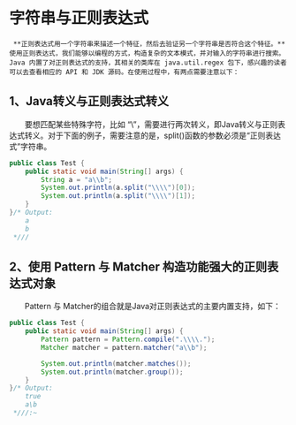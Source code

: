 # 字符串与正则表达式

     **正则表达式用一个字符串来描述一个特征，然后去验证另一个字符串是否符合这个特征。**使用正则表达式，我们能够以编程的方式，构造复杂的文本模式，并对输入的字符串进行搜索。Java 内置了对正则表达式的支持，其相关的类库在 java.util.regex 包下，感兴趣的读者可以去查看相应的 API 和 JDK 源码。在使用过程中，有两点需要注意以下：

## 1、Java转义与正则表达式转义

　　要想匹配某些特殊字符，比如 “\”，需要进行两次转义，即Java转义与正则表达式转义。对于下面的例子，需要注意的是，split\(\)函数的参数必须是“正则表达式”字符串。

```java
public class Test {
    public static void main(String[] args) {
        String a = "a\\b";
        System.out.println(a.split("\\\\")[0]);
        System.out.println(a.split("\\\\")[1]);
    }
}/* Output: 
    a
    b
 *///
```

## 2、使用 Pattern 与 Matcher 构造功能强大的正则表达式对象

　　Pattern 与 Matcher的组合就是Java对正则表达式的主要内置支持，如下：

```java
public class Test {
    public static void main(String[] args) {
        Pattern pattern = Pattern.compile(".\\\\.");
        Matcher matcher = pattern.matcher("a\\b");

        System.out.println(matcher.matches());
        System.out.println(matcher.group());
    }
}/* Output: 
    true
    a\b
 *///:~
```

